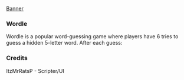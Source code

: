 [Banner](./Wordle.png)

### Wordle
Wordle is a popular word-guessing game where players have 6 tries to guess a hidden 5-letter word. After each guess:

### Credits
ItzMrRatsP - Scripter/UI
